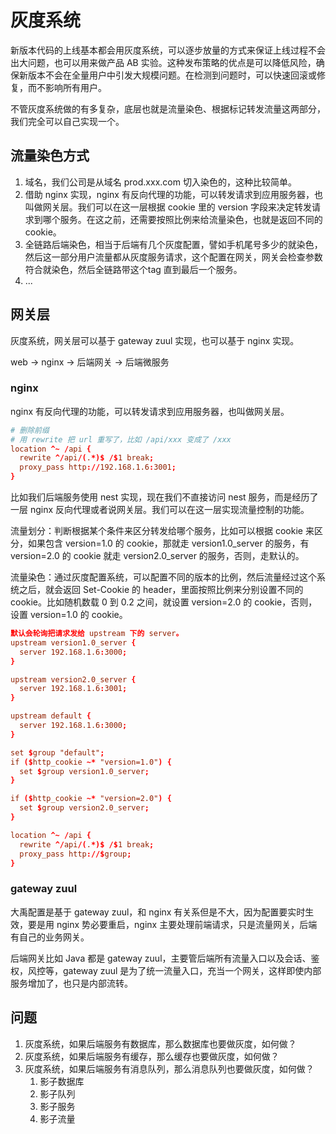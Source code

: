 # 灰度系统

新版本代码的上线基本都会用灰度系统，可以逐步放量的方式来保证上线过程不会出大问题，也可以用来做产品 AB 实验。这种发布策略的优点是可以降低风险，确保新版本不会在全量用户中引发大规模问题。在检测到问题时，可以快速回滚或修复，而不影响所有用户。

不管灰度系统做的有多复杂，底层也就是流量染色、根据标记转发流量这两部分，我们完全可以自己实现一个。

## 流量染色方式

1. 域名，我们公司是从域名 prod.xxx.com 切入染色的，这种比较简单。
2. 借助 nginx 实现，nginx 有反向代理的功能，可以转发请求到应用服务器，也叫做网关层。我们可以在这一层根据 cookie 里的 version 字段来决定转发请求到哪个服务。在这之前，还需要按照比例来给流量染色，也就是返回不同的 cookie。
3. 全链路后端染色，相当于后端有几个灰度配置，譬如手机尾号多少的就染色，然后这一部分用户流量都从灰度服务请求，这个配置在网关，网关会检查参数符合就染色，然后全链路带这个tag 直到最后一个服务。
4. ...

## 网关层

灰度系统，网关层可以基于 gateway zuul 实现，也可以基于 nginx 实现。

web -> nginx -> 后端网关 -> 后端微服务

### nginx

nginx 有反向代理的功能，可以转发请求到应用服务器，也叫做网关层。

```conf : default.conf
# 删除前缀
# 用 rewrite 把 url 重写了，比如 /api/xxx 变成了 /xxx
location ^~ /api {
  rewrite ^/api/(.*)$ /$1 break;
  proxy_pass http://192.168.1.6:3001;
}
```

比如我们后端服务使用 nest 实现，现在我们不直接访问 nest 服务，而是经历了一层 nginx 反向代理或者说网关层。我们可以在这一层实现流量控制的功能。

流量划分：判断根据某个条件来区分转发给哪个服务，比如可以根据 cookie 来区分，如果包含 version=1.0 的 cookie，那就走 version1.0_server 的服务，有 version=2.0 的 cookie 就走 version2.0_server 的服务，否则，走默认的。

流量染色：通过灰度配置系统，可以配置不同的版本的比例，然后流量经过这个系统之后，就会返回 Set-Cookie 的 header，里面按照比例来分别设置不同的 cookie。比如随机数载 0 到 0.2 之间，就设置 version=2.0 的 cookie，否则，设置 version=1.0 的 cookie。

```conf :nginx.conf
默认会轮询把请求发给 upstream 下的 server。
upstream version1.0_server {
  server 192.168.1.6:3000;
}

upstream version2.0_server {
  server 192.168.1.6:3001;
}

upstream default {
  server 192.168.1.6:3000;
}

set $group "default";
if ($http_cookie ~* "version=1.0") {
  set $group version1.0_server;
}

if ($http_cookie ~* "version=2.0") {
  set $group version2.0_server;
}

location ^~ /api {
  rewrite ^/api/(.*)$ /$1 break;
  proxy_pass http://$group;
}
```

### gateway zuul

大禹配置是基于 gateway zuul，和 nginx 有关系但是不大，因为配置要实时生效，要是用 nginx 势必要重启，nginx 主要处理前端请求，只是流量网关，后端有自己的业务网关。

后端网关比如 Java 都是 gateway zuul，主要管后端所有流量入口以及会话、鉴权，风控等，gateway zuul 是为了统一流量入口，充当一个网关，这样即使内部服务增加了，也只是内部流转。

## 问题

1. 灰度系统，如果后端服务有数据库，那么数据库也要做灰度，如何做？
2. 灰度系统，如果后端服务有缓存，那么缓存也要做灰度，如何做？
3. 灰度系统，如果后端服务有消息队列，那么消息队列也要做灰度，如何做？
    1. 影子数据库 
    2. 影子队列
    3. 影子服务
    4. 影子流量




